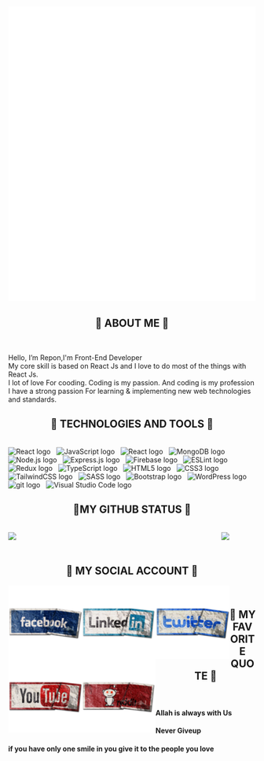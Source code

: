 <img alt="Avento marketing" viewBox="0 0 1200 750" width="1200" height="600" data-id="6139167"  src="rafinsanimated.svg">
</a>
<h2 align="center">💫 ABOUT ME 💫</h2><br>
<p>Hello, I’m Repon,I'm Front-End Developer <br>My core skill is based on React Js and I love to do most of the things with React Js.<br>
I lot of love For cooding. Coding is my passion. And coding is my profession<br>
I have a strong passion For learning & implementing new web technologies and standards.</p>

<h2 align="center">💫 TECHNOLOGIES AND TOOLS 💫</h2>
<br>
<!_________________________________________________________________________>
<!________________________________ My Skills Here_________________________>
<span><img src="https://img.shields.io/badge/-React-090909?style=for-the-badge&logo=React&logoColor=#61DAFB" alt="React logo" title="React" height="25" /></span>
&nbsp;
<span><img src="https://img.shields.io/badge/-JavaScript-090909?style=for-the-badge&logo=JavaScript&logoColor=#F7DF1E" alt="JavaScript logo" title="JavaScript" height="25" /></span>
&nbsp;
<span><img src="https://img.shields.io/badge/-React-090909?style=for-the-badge&logo=React&logoColor=#61DAFB" alt="React logo" title="React" height="25" /></span>
&nbsp;
<span><img src="https://img.shields.io/badge/MongoDB-090909?logo=mongodb&logoColor=#47A248" alt="MongoDB logo" title="MongoDB" height="25" /></span>
&nbsp;
<span><img src="https://img.shields.io/badge/Node.js-090909?logo=node.js&logoColor=#00F200" alt="Node.js logo" title="Node.js" height="25" /></span>
&nbsp;
<span><img src="https://img.shields.io/badge/Express-090909?logo=express&logoColor=#FFFFFF" alt="Express.js logo" title="Express.js" height="25" /></span>
&nbsp;
<span><img src="https://img.shields.io/badge/Firebase-090909?logo=firebase&logoColor=#FFCA28" alt="Firebase logo" title="Firebase" height="25" /></span>
&nbsp;
<span><img src="https://img.shields.io/badge/ESLint-090909?logo=eslint&logoColor=#4B32C3" alt="ESLint logo" title="ESLint" height="25" /></span>
&nbsp;
<span><img src="https://img.shields.io/badge/Redux-090909?logo=redux&logoColor=#764ABC" alt="Redux logo" title="Redux" height="25" /></span>
&nbsp;
<span><img src="https://img.shields.io/badge/TypeScript-090909?logo=typescript&logoColor=#3178C6" alt="TypeScript logo" title="TypeScript" height="25" /></span>
&nbsp;
<span><img src="https://img.shields.io/badge/HTML5-090909?logo=html5&logoColor=#E34F26" alt="HTML5 logo" title="HTML5" height="25" /></span>
&nbsp;
<span><img src="https://img.shields.io/badge/CSS3-090909?logo=css3&logoColor=#1572B6" alt="CSS3 logo" title="CSS3" height="25" /></span>
&nbsp;
<span><img src="https://img.shields.io/badge/Tailwind%20CSS-090909?logo=tailwind-css&logoColor=#38B2AC" alt="TailwindCSS logo" title="TailwindCSS" height="25" /></span>
&nbsp;
<span><img src="https://img.shields.io/badge/Sass-090909?logo=sass&logoColor=#CC6699" alt="SASS logo" title="SASS" height="25" /></span>
&nbsp;
<span><img src="https://img.shields.io/badge/Bootstrap-090909?logo=bootstrap&logoColor=#7952B3" alt="Bootstrap logo" title="Bootstrap" height="25" /></span>
&nbsp;
<span><img src="https://img.shields.io/badge/WordPress-090909?logo=wordPress&logoColor=#21759B" alt="WordPress logo" title="WordPress" height="25" /></span>
&nbsp;
<span><img src="https://img.shields.io/badge/git-090909?logo=git&logoColor=#F05032" alt="git logo" title="git" height="25" /></span>
&nbsp;
<span><img src="https://img.shields.io/badge/VS%20Code-090909?logo=visual-studio-code&logoColor=#007ACC" alt="Visual Studio Code logo" title="Visual Studio Code" height="25" /></span>
&nbsp;

<br>
<h2 align="center">💫MY GITHUB STATUS 💫</h2>

<br>
<div align=start display=flex>
<a href="#" title="Trungquandev">
    <img align="left" width="434" src="https://github-readme-stats.vercel.app/api?username=rafinsripon&show_icons=true&theme=radical" />
  </a>
<a href="#" title="rafins_ripon"><img width="434" src="https://github-readme-streak-stats.herokuapp.com/?user=mir-hussain&background=0D1117&sideNums=FFFFFF&sideLabels=9A9A9A&currStreakNum=FB8C00&dates=6E6E6E" /></a>
</div>

<br>
<h2 align="center">💫 MY SOCIAL ACCOUNT 💫</h2>
<div  align=start>
<a href="facebook.com" title="rafin">
    <img  width="150"  align="left" src="facebook.png" />
  </a>
<a href="#" title="rafin">
    <img width="150"  align="left" src="linkedin.png" />
  </a>
  <a href="#" title="rafin">
    <img width="150" align="left" src="twitter.png" />
  </a>
  <a href="#" title="rafin">
    <img width="150"  align="left" src="youtube.png" />
  </a>
  <a href="#" title="rafin">
    <img width="150"  align="left" src="reddit.png" />
  </a>
</div>

<br>

<h2 align="center">💫 MY FAVORITE QUOTE 💫</h2>
<br>
<h4>Allah is always with Us</h4>
<h4>Never Giveup</h4>
<h4>if you have only one smile in you give it to the people you love</h4>
